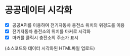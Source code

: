# 공공데이터 시각화
- [x] 공공API를 이용하여 전기자동차 충전소 위치의 위경도를 이용
- [x] 전기자동차 충전소의 위치를 마커로 시각화
- [x] 마커를 클릭시 충전소의 주소가 표시

 (소스코드와 데이터 시각화된 HTML파일 업로드)
